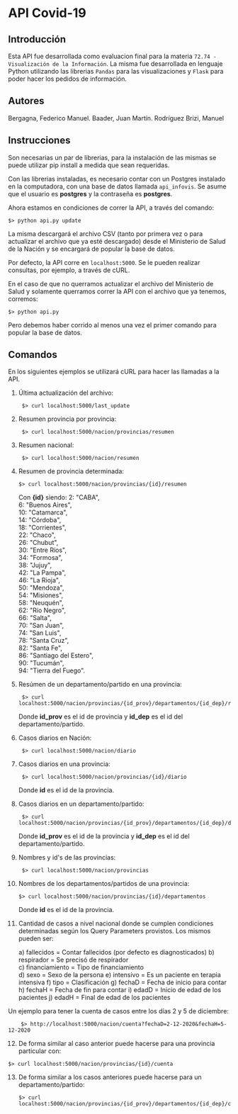 # API Covid-19

## Introducción
Esta API fue desarrollada como evaluacion final para la materia `72.74 - Visualización de la Información`. La misma fue desarrollada en lenguaje Python utilizando las librerias `Pandas` para las visualizaciones y `Flask` para poder hacer los pedidos de información.

## Autores
Bergagna, Federico Manuel. Baader, Juan Martín. Rodríguez Brizi, Manuel

## Instrucciones

Son necesarias un par de librerias, para la instalación de las mismas se puede utilizar pip install a medida que sean requeridas.

Con las librerias instaladas, es necesario contar con un Postgres instalado en la computadora, con una base de datos llamada `api_infovis`. Se asume que el usuario es **postgres** y la contraseña es **postgres**. 

Ahora estamos en condiciones de correr la API, a través del comando:

	$> python api.py update

La misma descargará el archivo CSV (tanto por primera vez o para actualizar el archivo que ya esté descargado) desde el Ministerio de Salud de la Nación y se encargará de popular la base de datos.

Por defecto, la API corre en `localhost:5000`. Se le pueden realizar consultas, por ejemplo, a través de cURL.

En el caso de que no querramos actualizar el archivo del Ministerio de Salud y solamente querramos correr la API con el archivo que ya tenemos, corremos:

	$> python api.py

Pero debemos haber corrido al menos una vez el primer comando para popular la base de datos.

## Comandos
En los siguientes ejemplos se utilizará cURL para hacer las llamadas a la API.

1) Última actualización del archivo:
	
		$> curl localhost:5000/last_update

2) Resumen provincia por provincia:
	
		$> curl localhost:5000/nacion/provincias/resumen

3) Resumen nacional:

		$> curl localhost:5000/nacion/resumen

4)  Resumen de provincia determinada:

		$> curl localhost:5000/nacion/provincias/{id}/resumen

	Con **{id}** siendo:
		2: "CABA",  
		6: "Buenos Aires",  
		10: "Catamarca",  
		14: "Córdoba",  
		18: "Corrientes",  
		22: "Chaco",  
		26: "Chubut",  
		30: "Entre Ríos",  
		34: "Formosa",  
		38: "Jujuy",  
		42: "La Pampa",  
		46: "La Rioja",  
		50: "Mendoza",  
		54: "Misiones",  
		58: "Neuquén",  
		62: "Río Negro",  
		66: "Salta",  
		70: "San Juan",  
		74: "San Luis",  
		78: "Santa Cruz",  
		82: "Santa Fe",  
		86: "Santiago del Estero",  
		90: "Tucumán",  
		94: "Tierra del Fuego".
5) Resúmen de un departamento/partido en una provincia:

		$> curl localhost:5000/nacion/provincias/{id_prov}/departamentos/{id_dep}/resumen
	
	Donde **id_prov** es el id de provincia y **id_dep** es el id del departamento/partido.

6) Casos diarios en Nación:

		$> curl localhost:5000/nacion/diario

7) Casos diarios en una provincia:

		$> curl localhost:5000/nacion/provincias/{id}/diario

	Donde **id** es el id de la provincia.

8) Casos diarios en un departamento/partido:

		$> curl localhost:5000/nacion/provincias/{id_prov}/departamentos/{id_dep}/diario

	Donde **id_prov** es el id de la provincia y **id_dep** es el id del departamento/partido.

9) Nombres y id's de las provincias:

		$> curl localhost:5000/nacion/provincias

10) Nombres de los departamentos/partidos de una provincia:

		$> curl localhost:5000/nacion/provincias/{id}/departamentos

	Donde **id** es el id de la provincia.

11) Cantidad de casos a nivel nacional donde se cumplen condiciones determinadas según los Query Parameters provistos. Los mismos pueden ser:

	a) fallecidos = Contar fallecidos (por defecto es diagnosticados) 
	b) respirador = Se precisó de respirador  
	c) financiamiento = Tipo de financiamiento  
	d) sexo = Sexo de la persona 
	e) intensivo = Es un paciente en terapia intensiva 
	f) tipo = Clasificación 
	g) fechaD = Fecha de inicio para contar
	h) fechaH = Fecha de fin para contar 
	i) edadD = Inicio de edad de los pacientes
	j) edadH = Final de edad de los pacientes

Un ejemplo para tener la cuenta de casos entre los días 2 y 5 de diciembre:

		$> http://localhost:5000/nacion/cuenta?fechaD=2-12-2020&fechaH=5-12-2020

12)  De forma similar al caso anterior puede hacerse para una provincia particular con:

	$> curl localhost:5000/nacion/provincias/{id}/cuenta

13) De forma similar a los casos anteriores puede hacerse para un departamento/partido:

		$> curl localhost:5000/nacion/provincias/{id_prov}/departamentos/{id_dep}/cuenta
